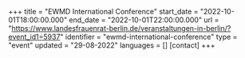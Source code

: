 +++
title = "EWMD International Conference"
start_date = "2022-10-01T18:00:00.000"
end_date = "2022-10-01T22:00:00.000"
url = "https://www.landesfrauenrat-berlin.de/veranstaltungen-in-berlin/?event_id1=5937"
identifier = "ewmd-international-conference"
type = "event"
updated = "29-08-2022"
languages = []
[contact]
+++